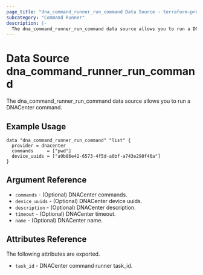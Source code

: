 ```yaml
---
page_title: "dna_command_runner_run_command Data Source - terraform-provider-dnacenter"
subcategory: "Command Runner"
description: |-
  The dna_command_runner_run_command data source allows you to run a DNACenter command.
---
```


# Data Source dna_command_runner_run_command

The dna_command_runner_run_command data source allows you to run a DNACenter command.

## Example Usage

```hcl
data "dna_command_runner_run_command" "list" {
  provider = dnacenter
  commands     = ["pwd"]
  device_uuids = ["a9b86e42-6573-4f5d-a0bf-a743e290f46a"]
}
```

## Argument Reference

- `commands` - (Optional) DNACenter commands.
- `device_uuids` - (Optional) DNACenter device uuids.
- `description` - (Optional) DNACenter description.
- `timeout` - (Optional) DNACenter timeout.
- `name` - (Optional) DNACenter name.

## Attributes Reference

The following attributes are exported.

- `task_id` - DNACenter command runner task_id.
